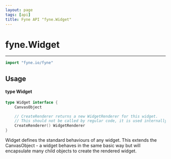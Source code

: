 ```yaml
---
layout: page
tags: [api]
title: Fyne API "fyne.Widget"
---
```


# fyne.Widget
---
```go
import "fyne.io/fyne"
```

## Usage

#### type Widget

```go
type Widget interface {
	CanvasObject

	// CreateRenderer returns a new WidgetRenderer for this widget.
	// This should not be called by regular code, it is used internally to render a widget.
	CreateRenderer() WidgetRenderer
}
```

Widget defines the standard behaviours of any widget. This extends the CanvasObject - a widget behaves in the same basic way but will encapsulate many child objects to create the rendered widget.
